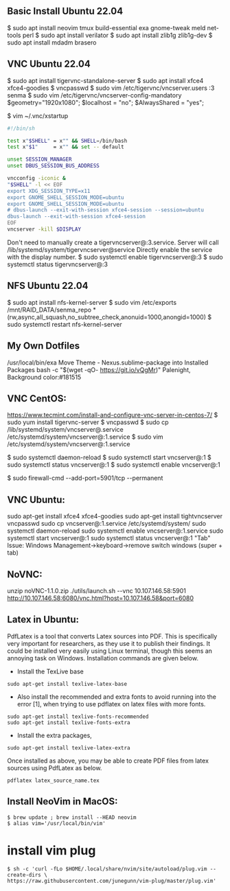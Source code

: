 ## Basic Install Ubuntu 22.04
$ sudo apt install neovim tmux build-essential exa gnome-tweak meld net-tools perl
$ sudo apt install verilator
$ sudo apt install zlib1g zlib1g-dev
$ sudo apt install mdadm brasero

## VNC Ubuntu 22.04
$ sudo apt install tigervnc-standalone-server
$ sudo apt install xfce4 xfce4-goodies
$ vncpasswd
$ sudo vim /etc/tigervnc/vncserver.users
  :3 senma
$ sudo vim /etc/tigervnc/vncserver-config-mandatory
  $geometry="1920x1080";
  $localhost = "no";
  $AlwaysShared = "yes";

$ vim ~/.vnc/xstartup

``` bash
#!/bin/sh

test x"$SHELL" = x"" && SHELL=/bin/bash
test x"$1"     = x"" && set -- default

unset SESSION_MANAGER
unset DBUS_SESSION_BUS_ADDRESS

vncconfig -iconic &
"$SHELL" -l << EOF
export XDG_SESSION_TYPE=x11
export GNOME_SHELL_SESSION_MODE=ubuntu
export GNOME_SHELL_SESSION_MODE=ubuntu
# dbus-launch --exit-with-session xfce4-session --session=ubuntu
dbus-launch --exit-with-session xfce4-session
EOF
vncserver -kill $DISPLAY
```

Don't need to manually create a tigervncserver@:3.service. Server will call /lib/systemd/system/tigervncserver@service 
Directly enable the service with the display number.
$ sudo systemctl enable tigervncserver@:3
$ sudo systemctl status tigervncserver@:3

## NFS Ubuntu 22.04
$ sudo apt install nfs-kernel-server
$ sudo vim /etc/exports
  /mnt/RAID_DATA/senma_repo *(rw,async,all_squash,no_subtree_check,anonuid=1000,anongid=1000)
$ sudo systemctl restart nfs-kernel-server

## My Own Dotfiles
/usr/local/bin/exa
Move Theme - Nexus.sublime-package into Installed Packages
bash -c  "$(wget -qO- https://git.io/vQgMr)"
Palenight, Background color:#181515

## VNC CentOS:
https://www.tecmint.com/install-and-configure-vnc-server-in-centos-7/
$ sudo yum install tigervnc-server
$ vncpasswd
$ sudo cp /lib/systemd/system/vncserver@.service  /etc/systemd/system/vncserver@:1.service
$ sudo vim /etc/systemd/system/vncserver@\:1.service

$ sudo systemctl daemon-reload
$ sudo systemctl start vncserver@:1
$ sudo systemctl status vncserver@:1
$ sudo systemctl enable vncserver@:1

$ sudo firewall-cmd --add-port=5901/tcp --permanent

## VNC Ubuntu:
sudo apt-get install xfce4 xfce4-goodies
sudo apt-get install tightvncserver
vncpasswd
sudo cp vncserver@:1.service /etc/systemd/system/
sudo systemctl daemon-reload
sudo systemctl enable vncserver@:1.service
sudo systemctl start vncserver@:1
sudo systemctl status vncserver@:1
"Tab" Issue:
Windows Management->keyboard->remove switch windows (super + tab)

## NoVNC:
unzip noVNC-1.1.0.zip
./utils/launch.sh --vnc 10.107.146.58:5901
http://10.107.146.58:6080/vnc.html?host=10.107.146.58&port=6080

## Latex in Ubuntu:

PdfLatex is a tool that converts Latex sources into PDF. This is specifically very important for researchers, as they use it to publish their findings. It could be installed very easily using Linux terminal, though this seems an annoying task on Windows. Installation commands are given below.

* Install the TexLive base

```
sudo apt-get install texlive-latex-base
```

* Also install the recommended and extra fonts to avoid running into the error [1], when trying to use pdflatex on latex files with more fonts.

```
sudo apt-get install texlive-fonts-recommended
sudo apt-get install texlive-fonts-extra
```


* Install the extra packages,

```
sudo apt-get install texlive-latex-extra
```

Once installed as above, you may be able to create PDF files from latex sources using PdfLatex as below.

```
pdflatex latex_source_name.tex
```

## Install NeoVim in MacOS:
```
$ brew update ; brew install --HEAD neovim
$ alias vim='/usr/local/bin/vim'

```
# install vim plug
```
$ sh -c 'curl -fLo $HOME/.local/share/nvim/site/autoload/plug.vim --create-dirs \
https://raw.githubusercontent.com/junegunn/vim-plug/master/plug.vim'
```
